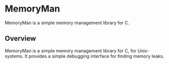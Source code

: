 # MemoryMan

MemoryMan is a simple memory management library for C.

## Overview

MemoryMan is a simple memory management library for C, for Unix-systems. It provides a simple debugging interface for finding memory leaks.
